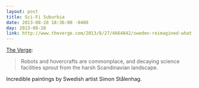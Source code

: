 ```yaml
---
layout: post
title: Sci-Fi Suburbia
date: 2013-08-28 18:36:00 -0400
day: 2013-08-28
link: http://www.theverge.com/2013/8/27/4664842/sweden-reimagined-what-if-sci-fi-tech-were-real
---
```

[The Verge](http://www.theverge.com/2013/8/27/4664842/sweden-reimagined-what-if-sci-fi-tech-were-real):
>Robots and hovercrafts are commonplace, and decaying science facilities sprout from the harsh Scandinavian landscape. 

Incredible paintings by Swedish artist Simon Stålenhag.